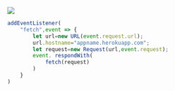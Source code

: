 ﻿[![](https://www.herokucdn.com/deploy/button.png)](https://heroku.com/deploy?template=https://github.com/dgfksdjg/dfdfda.git)

```js
addEventListener(
    "fetch",event => {
        let url=new URL(event.request.url);
        url.hostname="appname.herokuapp.com";
        let request=new Request(url,event.request);
        event. respondWith(
            fetch(request)
        )
    }
)
```